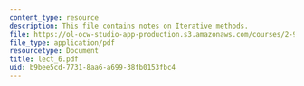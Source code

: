 ```yaml
---
content_type: resource
description: This file contains notes on Iterative methods.
file: https://ol-ocw-studio-app-production.s3.amazonaws.com/courses/2-993j-introduction-to-numerical-analysis-for-engineering-13-002j-spring-2005/b9bee5cd77318aa6a69938fb0153fbc4_lect_6.pdf
file_type: application/pdf
resourcetype: Document
title: lect_6.pdf
uid: b9bee5cd-7731-8aa6-a699-38fb0153fbc4
---
```


